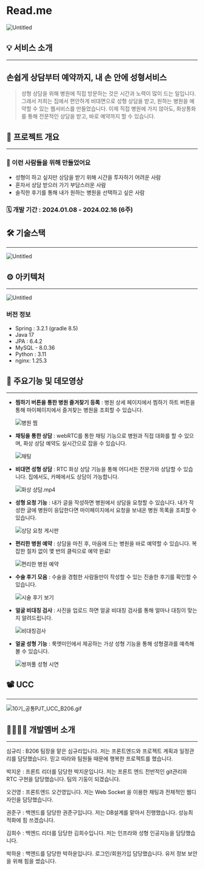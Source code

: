 # Read.me

![Untitled](readmeSource/Untitled.png)

## 💡 서비스 소개

---

## 손쉽게 상담부터 예약까지, 내 손 안에 성형서비스

> 성형 상담을 위해 병원에 직접 방문하는 것은 시간과 노력이 많이 드는 일입니다.
그래서 저희는 집에서 편안하게 비대면으로 성형 상담을 받고, 원하는 병원을 예약할 수 있는 
웹서비스를 만들었습니다.
이제 직접 병원에 가지 않아도, 화상통화를 통해 전문적인 상담을 받고, 바로 예약까지 할 수 있습니다.
> 

## 🔎 프로젝트 개요

---

### 🤔 이런 사람들을 위해 만들었어요

- 성형이 하고 싶지만 상담을 받기 위해 시간을 투자하기 어려운 사람
- 혼자서 상담 받으러 가기 부담스러운 사람
- 솔직한 후기를 통해 내가 원하는 병원을 선택하고 싶은 사람

### 🗓️ 개발 기간 : 2024.01.08 - 2024.02.16 (6주)

## 🛠️ 기술스택

---

![Untitled](readmeSource/기술스택.png)

## ⚙️ 아키텍처

---

![Untitled](readmeSource/아키텍쳐.png)

### 버전 정보

- Spring : 3.2.1 (gradle 8.5)
- Java 17
- JPA : 6.4.2
- MySQL - 8.0.36
- Python : 3.11
- nginx: 1.25.3

## 📕 주요기능 및 데모영상

---

- **찜하기 버튼을 통한 병원 즐겨찾기 등록** : 병원 상세 페이지에서 찜하기 하트 버튼을 통해 마이페이지에서 즐겨찾는 병원을 조회할 수 있습니다.
    
    ![병원 찜](readmeSource/병원%20찜.gif)
    
- **채팅을 통한 상담** : webRTC를 통한 채팅 기능으로 병원과 직접 대화를 할 수 있으며, 화상 상담 예약도 실시간으로 잡을 수 있습니다.
    
    ![채팅](readmeSource/채팅.gif)
    
- **비대면 성형 상담** : RTC 화상 상담 기능을 통해 어디서든 전문가와 상담할 수 있습니다. 집에서도, 카페에서도 상담이 가능합니다.
    
    ![화상 상담.mp4](readmeSource/화상_상담.gif)
    
- **성형 요청 기능** : 내가 글을 작성하면 병원에서 상담을 요청할 수 있습니다. 내가 작성한 글에 병원이 응답한다면 마이페이지에서 요청을 보내온 병원 목록을 조회할 수 있습니다.
    
    ![상담 요청 게시판](readmeSource/상담요청게시판.gif)
    
- **편리한 병원 예약** : 상담을 마친 후, 마음에 드는 병원을 바로 예약할 수 있습니다. 복잡한 절차 없이 몇 번의 클릭으로 예약 완료!
    
    ![편리한 병원 예약](readmeSource/편리한_병원_예약.gif)
    
- **수술 후기 모음** : 수술을 경험한 사람들만이 작성할 수 있는 진솔한 후기를 확인할 수 있습니다.
    
    ![시술 후기 보기](readmeSource/시술_후기_보기.gif)
    

- **얼굴 비대칭 검사** : 사진을 업로드 하면 얼굴 비대칭 검사를 통해 얼마나 대칭이 맞는지 알려드립니다.
    
    ![비대칭검사](readmeSource/비대칭검사.gif)
    
- **얼굴 성형 기능** : 룩엣미인에서 제공하는 가상 성형 기능을 통해 성형결과를 예측해 볼 수 있습니다.
    
    ![쌍꺼풀 성형 시연](readmeSource/쌍꺼풀_성형_시연.gif)
    

## 📽️ UCC

---

![10기_공통PJT_UCC_B206.gif](readmeSource/ucc.gif)

## 👨‍👩‍👧‍👧 개발멤버 소개

---

심규리 : B206 팀장을 맡은 심규리입니다. 저는 프론트엔드와 프로젝트 계획과 일정관리를  담당했습니다. 믿고 따라와 팀원들 때문에 행복한 프로젝트를 했습니다.

박지운 : 프론트 리더를 담당한 박지운입니다. 저는 프론트 엔드 전반적인 git관리와 RTC 구현을 담당했습니다. 팀의 기둥이 되겠습니다.

오건영 : 프론트엔드 오건영입니다. 저는 Web Socket 을 이용한 채팅과 전체적인 웹디자인을 담당했습니다.

권준구 : 백엔드를 담당한 권준구입니다. 저는 DB설계를 맡아서 진행했습니다. 성능최적화에 힘 쓰겠습니다.

김희수 : 백엔드 리더를 담당한 김희수입니다. 저는 인프라와 성형 인공지능을 담당했습니다. 

박하윤 : 백엔드를 담당한 박하윤입니다. 로그인/회원가입 담당했습니다. 유저 정보 보안을 위해 힘을 썼습니다.
